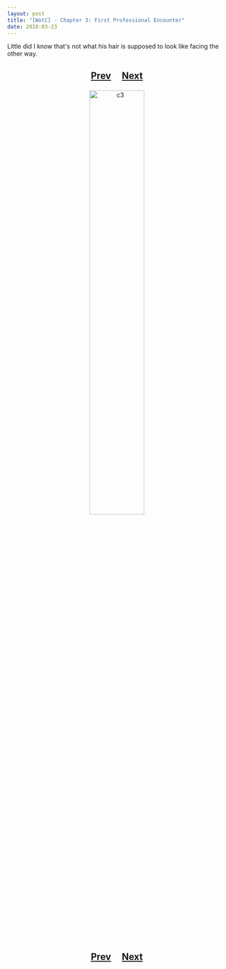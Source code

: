 ```yaml
---
layout: post
title: "[WotC] - Chapter 3: First Professional Encounter"
date: 2018-03-23
---
```


Little did I know that's not what his hair is supposed to look like facing the other way.

<h2>
  <p style="text-align:center;">
    <a href="/wingsofthechorus/archive/2018/03/15/chapter2">Prev</a>
    &nbsp;&nbsp;&nbsp;
    <a href="/wingsofthechorus/archive/2018/03/30/chapter4">Next</a>
  </p>
</h2>

<p style="text-align:center;">
  <img src="/wingsofthechorus/images/c3.png" width="50%" alt="c3"/>
</p>

<h2>
  <p style="text-align:center;">
    <a href="/wingsofthechorus/archive/2018/03/15/chapter2">Prev</a>
    &nbsp;&nbsp;&nbsp;
    <a href="/wingsofthechorus/archive/2018/03/30/chapter4">Next</a>
  </p>
</h2>
